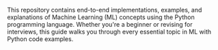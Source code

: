 This repository contains end-to-end implementations, examples, and explanations of Machine Learning (ML) concepts using the Python programming language. Whether you're a beginner or revising for interviews, this guide walks you through every essential topic in ML with Python code examples.

